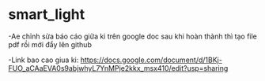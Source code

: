 # smart_light

-Ae chỉnh sửa báo cáo giữa ki trên google doc sau khi hoàn thành thì tạo file pdf rồi mới đẩy lên github

-Link bao cao giua ki: https://docs.google.com/document/d/1BKj-FUO_aCAaEVA0s9abjwhyL7YnMPje2kkx_msx410/edit?usp=sharing
